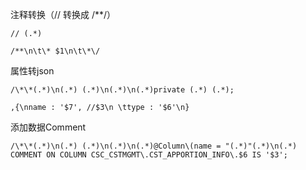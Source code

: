 注释转换（// 转换成 /**/）

```
// (.*)

/**\n\t\* $1\n\t\*\/
```

属性转json

```
/\*\*(.*)\n(.*) (.*)\n(.*)\n(.*)private (.*) (.*);

,{\nname : '$7', //$3\n \ttype : '$6'\n}
```

添加数据Comment

```
/\*\*(.*)\n(.*) (.*)\n(.*)\n(.*)@Column\(name = "(.*)"(.*)\n(.*)
COMMENT ON COLUMN CSC_CSTMGMT\.CST_APPORTION_INFO\.$6 IS '$3';

```

